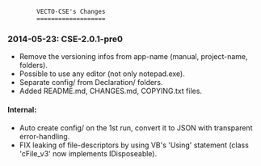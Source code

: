             VECTO-CSE's Changes
            ===================

### 2014-05-23: CSE-2.0.1-pre0

* Remove the versioning infos from app-name (manual, project-name, folders).
* Possible to use any editor (not only notepad.exe).
* Separate config/ from Declaration/ folders.
* Added README.md, CHANGES.md, COPYING.txt files.

#### Internal:
* Auto create config/ on the 1st run, convert it to JSON with transparent error-handling.
* FIX leaking of file-descriptors by using VB's 'Using' statement (class 'cFile_v3' now implements IDisposeable).
